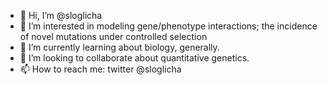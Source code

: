 - 👋 Hi, I’m @sloglicha
- 👀 I’m interested in modeling gene/phenotype interactions; the incidence of novel mutations under controlled selection
- 🌱 I’m currently learning about biology, generally. 
- 💞️ I’m looking to collaborate about quantitative genetics.
- 📫 How to reach me: twitter @sloglicha
